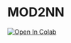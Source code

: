 # MOD2NN
[![Open In Colab](https://colab.research.google.com/assets/colab-badge.svg)](https://colab.research.google.com/github/konnitiha3/D2NN/blob/master/train.ipynb)